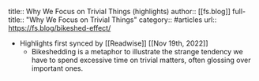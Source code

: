 title:: Why We Focus on Trivial Things (highlights)
author:: [[fs.blog]]
full-title:: "Why We Focus on Trivial Things"
category:: #articles
url:: https://fs.blog/bikeshed-effect/

- Highlights first synced by [[Readwise]] [[Nov 19th, 2022]]
	- Bikeshedding is a metaphor to illustrate the strange tendency we have to spend excessive time on trivial matters, often glossing over important ones.